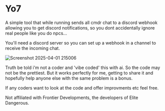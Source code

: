 # Yo7
A simple tool that while running sends all cmdr chat to a discord webhook 
allowing you to get discord notifications, 
so you dont accidentally ignore real people like you do npcs...

You'll need a discord server so you can set up a webhook in a channel to receive the incoming chat.

![Screenshot 2025-04-01 215006](https://github.com/user-attachments/assets/f34fd9a0-94d6-4c25-8cb4-a37e7b6bcf3e)


Truth be told i'm not a coder and 'vibe coded' this with ai.
So the code may not be the prettiest. But it works perfectly for me, 
getting to share it and hopefully help anyone else with 
the same problem is a bonus.

If any coders want to look at the code and offer improvments etc feel free. 




Not affiliated with Frontier Developments, the developers of Elite Dangerous.
